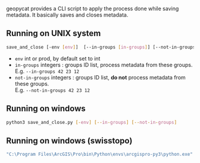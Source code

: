 geopycat provides a CLI script to apply the process done while saving metadata. It basically saves and closes metadata.

## Running on UNIX system
```bash
save_and_close [-env [env]]  [--in-groups [in-groups]] [--not-in-groups [not-in-groups]]
```

* `env` int or prod, by default set to int
* `in-groups` integers : groups ID list, process metadata from these groups. <br>E.g. `--in-groups 42 23 12`
* `not-in-groups` integers : groups ID list, **do not** process metadata from these groups. <br>E.g. `--not-in-groups 42 23 12`

## Running on windows
```bash
python3 save_and_close.py [-env] [--in-groups] [--not-in-groups]
```
## Running on windows (swisstopo)
```bash
"C:\Program Files\ArcGIS\Pro\bin\Python\envs\arcgispro-py3\python.exe" "C:\Program Files\ArcGIS\Pro\bin\Python\envs\arcgispro-py3\scripts\save_and_close.py" [-env] [--in-groups] [--not-in-groups]
```
